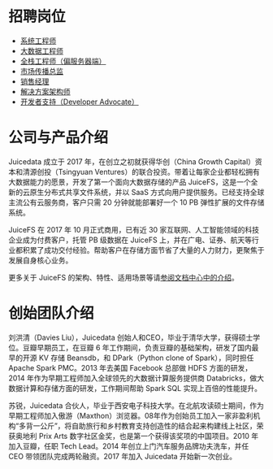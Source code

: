 # 招聘岗位

* [系统工程师](system-engineer.md)
* [大数据工程师](big-data-engineer.md)
* [全栈工程师（偏服务器端）](full-stack-engineer.md)
* [市场传播总监](business-development-director.md)
* [销售经理](sales-manager.md)
* [解决方案架构师](solutions-architect.md)
* [开发者支持（Developer Advocate）](developer-advocate.md)

# 公司与产品介绍

Juicedata 成立于 2017 年，在创立之初就获得华创（China Growth Capital）资本和清源创投（Tsingyuan Ventures）的联合投资。带着让每家企业都轻松拥有大数据能力的愿景，开发了第一个面向大数据存储的产品 JuiceFS，这是一个全新的云原生分布式共享文件系统，并以 SaaS 方式向用户提供服务。已经支持全球主流公有云服务商，客户只需 20 分钟就能部署好一个 10 PB 弹性扩展的文件存储系统。

JuiceFS 在 2017 年 10 月正式商用，已有近 30 家互联网、人工智能领域的科技企业成为付费客户，托管 PB 级数据在 JuiceFS 上，并在广电、证券、航天等行业都积累了成功交付经验。帮助客户在存储方面节省了大量的人力财力，更聚焦于发展自身核心业务。

更多关于 JuiceFS 的架构、特性、适用场景等请[参阅文档中心中的介绍](https://juicefs.com/docs/zh/intro.html)。

# 创始团队介绍

刘洪清（Davies Liu），Juicedata 创始人和CEO，毕业于清华大学，获得硕士学位。豆瓣早期员工，在豆瓣 6 年工作期间，负责豆瓣的基础架构，研发了国内最早的开源 KV 存储 Beansdb，和 DPark（Python clone of Spark），同时担任 Apache Spark PMC。2013 年去美国 Facebook 总部做 HDFS 方面的研发，2014 年作为早期工程师加入全球领先的大数据计算服务提供商 Databricks，做大数据计算和存储方面的研发，工作期间帮助 Spark SQL 实现上百倍的性能提升。

苏锐，Juicedata 合伙人，毕业于西安电子科技大学。在北航攻读硕士期间，作为早期工程师加入傲游（Maxthon）浏览器。08年作为创始员工加入一家非盈利机构“多背一公斤”，将自助旅行和乡村教育支持创造性的结合起来构建线上社区，荣获奥地利 Prix Arts 数字社区金奖，也是第一个获得该奖项的中国项目。2010 年加入豆瓣，任职 Tech Lead。2014 年创立上门汽车服务品牌功夫洗车，并任 CEO 带领团队完成两轮融资。2017 年加入 Juicedata 开始新一次创业。
